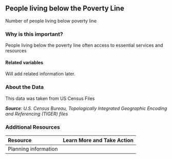 ## People living below the Poverty Line
Number of people living below poverty line

### Why is this important?
People living below the poverty line often access to essential services and resources

#### Related variables
Will add related information later.

### About the Data
This data was taken from US Census Files



_**Source**: U.S. Census Bureau, Topologically Integrated Geographic Encoding and Referencing (TIGER) files_

### Additional Resources
| Resource | Learn More and Take Action | 
|:--- | :--- |
|Planning information| 
